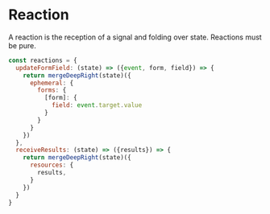# Reaction

A reaction is the reception of a signal and folding over state. Reactions must be pure.

``` javascript
const reactions = {
  updateFormField: (state) => ({event, form, field}) => {
    return mergeDeepRight(state)({
      ephemeral: {
        forms: {
          [form]: {
            field: event.target.value
          }
        }
      }
    })
  },
  receiveResults: (state) => ({results}) => {
    return mergeDeepRight(state)({
      resources: {
        results,
      }
    })
  }
}
```
